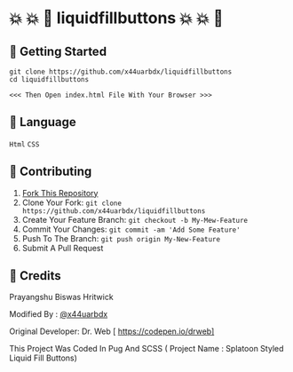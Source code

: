 # 💥 💥 🌟 liquidfillbuttons 💥 💥 🌟

## 🚀 Getting Started
```
git clone https://github.com/x44uarbdx/liquidfillbuttons
cd liquidfillbuttons

<<< Then Open index.html File With Your Browser >>>

```
## 📓 Language
` Html ` 
` CSS ` 

## 🤝 Contributing

1. [Fork This Repository](https://github.com/x44uarbdx/liquidfillbuttons/fork)
2. Clone Your Fork: `git clone https://github.com/x44uarbdx/liquidfillbuttons`
3. Create Your Feature Branch: `git checkout -b My-Mew-Feature`
4. Commit Your Changes: `git commit -am 'Add Some Feature'`
5. Push To The Branch: `git push origin My-New-Feature`
6. Submit A Pull Request


## 📝 Credits

 Prayangshu Biswas Hritwick
 
 Modified By : [@x44uarbdx](https://github.com/x44uarbdx)

 Original Developer: Dr. Web [ https://codepen.io/drweb]

 This Project Was Coded In Pug And SCSS ( Project Name : Splatoon Styled Liquid Fill Buttons)

